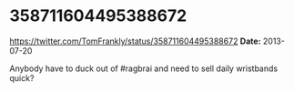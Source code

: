 # 358711604495388672
https://twitter.com/TomFrankly/status/358711604495388672
**Date:** 2013-07-20

Anybody have to duck out of #ragbrai and need to sell daily wristbands quick?
